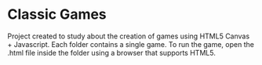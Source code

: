 # Classic Games
Project created to study about the creation of games using HTML5 Canvas + Javascript.
Each folder contains a single game. To run the game, open the .html file inside the folder using a browser that supports HTML5.